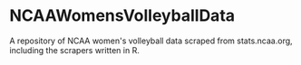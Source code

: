 # NCAAWomensVolleyballData
A repository of NCAA women's volleyball data scraped from stats.ncaa.org, including the scrapers written in R.

